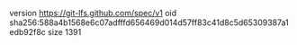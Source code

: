 version https://git-lfs.github.com/spec/v1
oid sha256:588a4b1568e6c07adfffd656469d014d57ff83c41d8c5d65309387a1edb92f8c
size 1391
